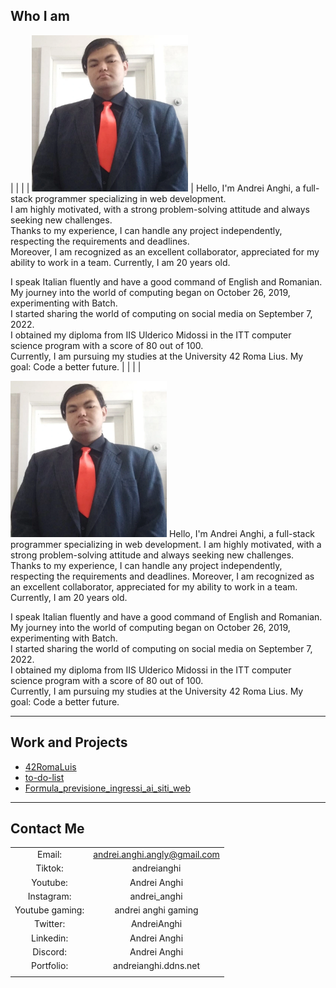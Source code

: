 ## Who I am
|  |  |
| <img src="io.webp" alt="foto" width="250" height="250"> | Hello, I'm Andrei Anghi, a full-stack programmer specializing in web development.  
I am highly motivated, with a strong problem-solving attitude and always seeking new challenges.  
Thanks to my experience, I can handle any project independently, respecting the requirements and deadlines.  
Moreover, I am recognized as an excellent collaborator, appreciated for my ability to work in a team.
Currently, I am 20 years old.  
  
I speak Italian fluently and have a good command of English and Romanian.  
My journey into the world of computing began on October 26, 2019, experimenting with Batch.  
I started sharing the world of computing on social media on September 7, 2022.  
I obtained my diploma from IIS Ulderico Midossi in the ITT computer science program with a score of 80 out of 100.  
Currently, I am pursuing my studies at the University 42 Roma Lius.
My goal: Code a better future. |
|  |  |

<img src="io.webp" alt="foto" width="250" height="250">  
Hello, I'm Andrei Anghi, a full-stack programmer specializing in web development.  
I am highly motivated, with a strong problem-solving attitude and always seeking new challenges.  
Thanks to my experience, I can handle any project independently, respecting the requirements and deadlines.  
Moreover, I am recognized as an excellent collaborator, appreciated for my ability to work in a team.
Currently, I am 20 years old.  
  
I speak Italian fluently and have a good command of English and Romanian.  
My journey into the world of computing began on October 26, 2019, experimenting with Batch.  
I started sharing the world of computing on social media on September 7, 2022.  
I obtained my diploma from IIS Ulderico Midossi in the ITT computer science program with a score of 80 out of 100.  
Currently, I am pursuing my studies at the University 42 Roma Lius.
My goal: Code a better future.

***

## Work and Projects
- [42RomaLuis](https://github.com/AnghiAndrei/42RomaLuis)
- [to-do-list](https://github.com/AnghiAndrei/to-do-list)
- [Formula_previsione_ingressi_ai_siti_web](https://github.com/AnghiAndrei/Formula_previsione_ingressi_ai_siti_web)


***

## Contact Me
|  |  |
| :----:           | :----:                       |
| Email:           | andrei.anghi.angly@gmail.com |
| Tiktok:          | andreianghi                  |
| Youtube:         | Andrei Anghi                 |
| Instagram:       | andrei_anghi                 |
| Youtube gaming:  | andrei anghi gaming          |
| Twitter:         | AndreiAnghi                  |
| Linkedin:        | Andrei Anghi                 |
| Discord:         | Andrei Anghi                 |
| Portfolio:       | andreianghi.ddns.net         |
|  |  |
